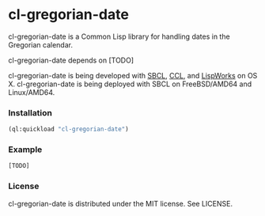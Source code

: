 # cl-gregorian-date

cl-gregorian-date is a Common Lisp library for handling dates in the
Gregorian calendar.

cl-gregorian-date depends on [TODO]

cl-gregorian-date is being developed with [SBCL](http://sbcl.org/),
[CCL](http://ccl.clozure.com/), and
[LispWorks](http://www.lispworks.com/) on OS X.  cl-gregorian-date is
being deployed with SBCL on FreeBSD/AMD64 and Linux/AMD64.


### Installation

```lisp
(ql:quickload "cl-gregorian-date")
```

### Example

```lisp
[TODO]
```

### License

cl-gregorian-date is distributed under the MIT license. See LICENSE.
